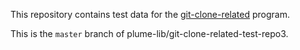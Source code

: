 This repository contains test data for the
[git-clone-related](https://github.com/plume-lib/plume-scripts/blob/master/git-clone-related)
program.

This is the `master` branch of plume-lib/git-clone-related-test-repo3.
